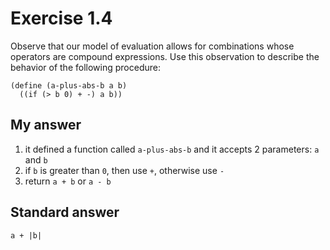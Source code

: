 # Exercise 1.4
Observe that our model of evaluation allows for combinations whose operators are compound expressions. Use this observation to describe the behavior of the following procedure:
```
(define (a-plus-abs-b a b)
  ((if (> b 0) + -) a b))
```

## My answer
1. it defined a function called `a-plus-abs-b` and it accepts 2 parameters: `a` and `b`
2. if `b` is greater than `0`, then use `+`, otherwise use `-`
3. return `a + b` or `a - b`

## Standard answer
`a + |b|`
